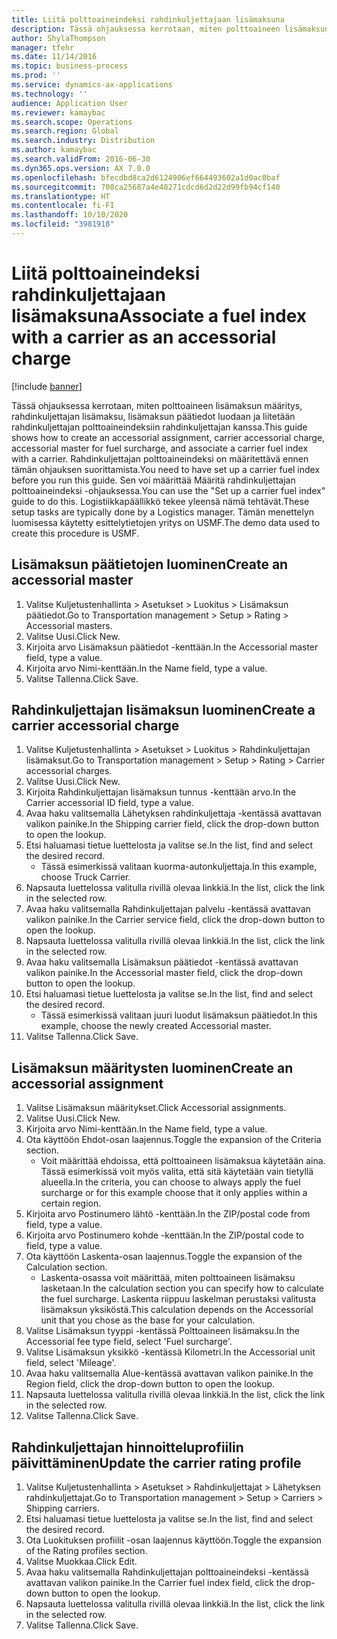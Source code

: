 ```yaml
---
title: Liitä polttoaineindeksi rahdinkuljettajaan lisämaksuna
description: Tässä ohjauksessa kerrotaan, miten polttoaineen lisämaksun määritys, rahdinkuljettajan lisämaksu, lisämaksun päätiedot luodaan ja liitetään rahdinkuljettajan polttoaineindeksiin rahdinkuljettajan kanssa.
author: ShylaThompson
manager: tfehr
ms.date: 11/14/2016
ms.topic: business-process
ms.prod: ''
ms.service: dynamics-ax-applications
ms.technology: ''
audience: Application User
ms.reviewer: kamaybac
ms.search.scope: Operations
ms.search.region: Global
ms.search.industry: Distribution
ms.author: kamaybac
ms.search.validFrom: 2016-06-30
ms.dyn365.ops.version: AX 7.0.0
ms.openlocfilehash: bfecdbd8ca2d6124906ef664493602a1d0ac0baf
ms.sourcegitcommit: 708ca25687a4e48271cdcd6d2d22d99fb94cf140
ms.translationtype: HT
ms.contentlocale: fi-FI
ms.lasthandoff: 10/10/2020
ms.locfileid: "3981918"
---
```

# <a name="associate-a-fuel-index-with-a-carrier-as-an-accessorial-charge"></a><span data-ttu-id="1d94a-103">Liitä polttoaineindeksi rahdinkuljettajaan lisämaksuna</span><span class="sxs-lookup"><span data-stu-id="1d94a-103">Associate a fuel index with a carrier as an accessorial charge</span></span>

[!include [banner](../../includes/banner.md)]

<span data-ttu-id="1d94a-104">Tässä ohjauksessa kerrotaan, miten polttoaineen lisämaksun määritys, rahdinkuljettajan lisämaksu, lisämaksun päätiedot luodaan ja liitetään rahdinkuljettajan polttoaineindeksiin rahdinkuljettajan kanssa.</span><span class="sxs-lookup"><span data-stu-id="1d94a-104">This guide shows how to create an accessorial assignment, carrier accessorial charge, accessorial master for fuel surcharge, and associate a carrier fuel index with a carrier.</span></span> <span data-ttu-id="1d94a-105">Rahdinkuljettajan polttoaineindeksi on määritettävä ennen tämän ohjauksen suorittamista.</span><span class="sxs-lookup"><span data-stu-id="1d94a-105">You need to have set up a carrier fuel index before you run this guide.</span></span> <span data-ttu-id="1d94a-106">Sen voi määrittää Määritä rahdinkuljettajan polttoaineindeksi -ohjauksessa.</span><span class="sxs-lookup"><span data-stu-id="1d94a-106">You can use the "Set up a carrier fuel index" guide to do this.</span></span> <span data-ttu-id="1d94a-107">Logistiikkapäällikkö tekee yleensä nämä tehtävät.</span><span class="sxs-lookup"><span data-stu-id="1d94a-107">These setup tasks are typically done by a Logistics manager.</span></span> <span data-ttu-id="1d94a-108">Tämän menettelyn luomisessa käytetty esittelytietojen yritys on USMF.</span><span class="sxs-lookup"><span data-stu-id="1d94a-108">The demo data used to create this procedure is USMF.</span></span>


## <a name="create-an-accessorial-master"></a><span data-ttu-id="1d94a-109">Lisämaksun päätietojen luominen</span><span class="sxs-lookup"><span data-stu-id="1d94a-109">Create an accessorial master</span></span>
1. <span data-ttu-id="1d94a-110">Valitse Kuljetustenhallinta > Asetukset > Luokitus > Lisämaksun päätiedot.</span><span class="sxs-lookup"><span data-stu-id="1d94a-110">Go to Transportation management > Setup > Rating > Accessorial masters.</span></span>
2. <span data-ttu-id="1d94a-111">Valitse Uusi.</span><span class="sxs-lookup"><span data-stu-id="1d94a-111">Click New.</span></span>
3. <span data-ttu-id="1d94a-112">Kirjoita arvo Lisämaksun päätiedot -kenttään.</span><span class="sxs-lookup"><span data-stu-id="1d94a-112">In the Accessorial master field, type a value.</span></span>
4. <span data-ttu-id="1d94a-113">Kirjoita arvo Nimi-kenttään.</span><span class="sxs-lookup"><span data-stu-id="1d94a-113">In the Name field, type a value.</span></span>
5. <span data-ttu-id="1d94a-114">Valitse Tallenna.</span><span class="sxs-lookup"><span data-stu-id="1d94a-114">Click Save.</span></span>

## <a name="create-a-carrier-accessorial-charge"></a><span data-ttu-id="1d94a-115">Rahdinkuljettajan lisämaksun luominen</span><span class="sxs-lookup"><span data-stu-id="1d94a-115">Create a carrier accessorial charge</span></span>
1. <span data-ttu-id="1d94a-116">Valitse Kuljetustenhallinta > Asetukset > Luokitus > Rahdinkuljettajan lisämaksut.</span><span class="sxs-lookup"><span data-stu-id="1d94a-116">Go to Transportation management > Setup > Rating > Carrier accessorial charges.</span></span>
2. <span data-ttu-id="1d94a-117">Valitse Uusi.</span><span class="sxs-lookup"><span data-stu-id="1d94a-117">Click New.</span></span>
3. <span data-ttu-id="1d94a-118">Kirjoita Rahdinkuljettajan lisämaksun tunnus -kenttään arvo.</span><span class="sxs-lookup"><span data-stu-id="1d94a-118">In the Carrier accessorial ID field, type a value.</span></span>
4. <span data-ttu-id="1d94a-119">Avaa haku valitsemalla Lähetyksen rahdinkuljettaja -kentässä avattavan valikon painike.</span><span class="sxs-lookup"><span data-stu-id="1d94a-119">In the Shipping carrier field, click the drop-down button to open the lookup.</span></span>
5. <span data-ttu-id="1d94a-120">Etsi haluamasi tietue luettelosta ja valitse se.</span><span class="sxs-lookup"><span data-stu-id="1d94a-120">In the list, find and select the desired record.</span></span>
    * <span data-ttu-id="1d94a-121">Tässä esimerkissä valitaan kuorma-autonkuljettaja.</span><span class="sxs-lookup"><span data-stu-id="1d94a-121">In this example, choose Truck Carrier.</span></span>  
6. <span data-ttu-id="1d94a-122">Napsauta luettelossa valitulla rivillä olevaa linkkiä.</span><span class="sxs-lookup"><span data-stu-id="1d94a-122">In the list, click the link in the selected row.</span></span>
7. <span data-ttu-id="1d94a-123">Avaa haku valitsemalla Rahdinkuljettajan palvelu -kentässä avattavan valikon painike.</span><span class="sxs-lookup"><span data-stu-id="1d94a-123">In the Carrier service field, click the drop-down button to open the lookup.</span></span>
8. <span data-ttu-id="1d94a-124">Napsauta luettelossa valitulla rivillä olevaa linkkiä.</span><span class="sxs-lookup"><span data-stu-id="1d94a-124">In the list, click the link in the selected row.</span></span>
9. <span data-ttu-id="1d94a-125">Avaa haku valitsemalla Lisämaksun päätiedot -kentässä avattavan valikon painike.</span><span class="sxs-lookup"><span data-stu-id="1d94a-125">In the Accessorial master field, click the drop-down button to open the lookup.</span></span>
10. <span data-ttu-id="1d94a-126">Etsi haluamasi tietue luettelosta ja valitse se.</span><span class="sxs-lookup"><span data-stu-id="1d94a-126">In the list, find and select the desired record.</span></span>
    * <span data-ttu-id="1d94a-127">Tässä esimerkissä valitaan juuri luodut lisämaksun päätiedot.</span><span class="sxs-lookup"><span data-stu-id="1d94a-127">In this example, choose the newly created Accessorial master.</span></span>  
11. <span data-ttu-id="1d94a-128">Valitse Tallenna.</span><span class="sxs-lookup"><span data-stu-id="1d94a-128">Click Save.</span></span>

## <a name="create-an-accessorial-assignment"></a><span data-ttu-id="1d94a-129">Lisämaksun määritysten luominen</span><span class="sxs-lookup"><span data-stu-id="1d94a-129">Create an accessorial assignment</span></span>
1. <span data-ttu-id="1d94a-130">Valitse Lisämaksun määritykset.</span><span class="sxs-lookup"><span data-stu-id="1d94a-130">Click Accessorial assignments.</span></span>
2. <span data-ttu-id="1d94a-131">Valitse Uusi.</span><span class="sxs-lookup"><span data-stu-id="1d94a-131">Click New.</span></span>
3. <span data-ttu-id="1d94a-132">Kirjoita arvo Nimi-kenttään.</span><span class="sxs-lookup"><span data-stu-id="1d94a-132">In the Name field, type a value.</span></span>
4. <span data-ttu-id="1d94a-133">Ota käyttöön Ehdot-osan laajennus.</span><span class="sxs-lookup"><span data-stu-id="1d94a-133">Toggle the expansion of the Criteria section.</span></span>
    * <span data-ttu-id="1d94a-134">Voit määrittää ehdoissa, että polttoaineen lisämaksua käytetään aina. Tässä esimerkissä voit myös valita, että sitä käytetään vain tietyllä alueella.</span><span class="sxs-lookup"><span data-stu-id="1d94a-134">In the criteria, you can choose to always apply the fuel surcharge or for this example choose that it only applies within a certain region.</span></span>  
5. <span data-ttu-id="1d94a-135">Kirjoita arvo Postinumero lähtö -kenttään.</span><span class="sxs-lookup"><span data-stu-id="1d94a-135">In the ZIP/postal code from field, type a value.</span></span>
6. <span data-ttu-id="1d94a-136">Kirjoita arvo Postinumero kohde -kenttään.</span><span class="sxs-lookup"><span data-stu-id="1d94a-136">In the ZIP/postal code to field, type a value.</span></span>
7. <span data-ttu-id="1d94a-137">Ota käyttöön Laskenta-osan laajennus.</span><span class="sxs-lookup"><span data-stu-id="1d94a-137">Toggle the expansion of the Calculation section.</span></span>
    * <span data-ttu-id="1d94a-138">Laskenta-osassa voit määrittää, miten polttoaineen lisämaksu lasketaan.</span><span class="sxs-lookup"><span data-stu-id="1d94a-138">In the calculation section you can specify how to calculate the fuel surcharge.</span></span> <span data-ttu-id="1d94a-139">Laskenta riippuu laskelman perustaksi valitusta lisämaksun yksiköstä.</span><span class="sxs-lookup"><span data-stu-id="1d94a-139">This calculation depends on the Accessorial unit that you chose as the base for your calculation.</span></span>  
8. <span data-ttu-id="1d94a-140">Valitse Lisämaksun tyyppi -kentässä Polttoaineen lisämaksu.</span><span class="sxs-lookup"><span data-stu-id="1d94a-140">In the Accessorial fee type field, select 'Fuel surcharge'.</span></span>
9. <span data-ttu-id="1d94a-141">Valitse Lisämaksun yksikkö -kentässä Kilometri.</span><span class="sxs-lookup"><span data-stu-id="1d94a-141">In the Accessorial unit field, select 'Mileage'.</span></span>
10. <span data-ttu-id="1d94a-142">Avaa haku valitsemalla Alue-kentässä avattavan valikon painike.</span><span class="sxs-lookup"><span data-stu-id="1d94a-142">In the Region field, click the drop-down button to open the lookup.</span></span>
11. <span data-ttu-id="1d94a-143">Napsauta luettelossa valitulla rivillä olevaa linkkiä.</span><span class="sxs-lookup"><span data-stu-id="1d94a-143">In the list, click the link in the selected row.</span></span>
12. <span data-ttu-id="1d94a-144">Valitse Tallenna.</span><span class="sxs-lookup"><span data-stu-id="1d94a-144">Click Save.</span></span>

## <a name="update-the-carrier-rating-profile"></a><span data-ttu-id="1d94a-145">Rahdinkuljettajan hinnoitteluprofiilin päivittäminen</span><span class="sxs-lookup"><span data-stu-id="1d94a-145">Update the carrier rating profile</span></span>
1. <span data-ttu-id="1d94a-146">Valitse Kuljetustenhallinta > Asetukset > Rahdinkuljettajat > Lähetyksen rahdinkuljettajat.</span><span class="sxs-lookup"><span data-stu-id="1d94a-146">Go to Transportation management > Setup > Carriers > Shipping carriers.</span></span>
2. <span data-ttu-id="1d94a-147">Etsi haluamasi tietue luettelosta ja valitse se.</span><span class="sxs-lookup"><span data-stu-id="1d94a-147">In the list, find and select the desired record.</span></span>
3. <span data-ttu-id="1d94a-148">Ota Luokituksen profiilit -osan laajennus käyttöön.</span><span class="sxs-lookup"><span data-stu-id="1d94a-148">Toggle the expansion of the Rating profiles section.</span></span>
4. <span data-ttu-id="1d94a-149">Valitse Muokkaa.</span><span class="sxs-lookup"><span data-stu-id="1d94a-149">Click Edit.</span></span>
5. <span data-ttu-id="1d94a-150">Avaa haku valitsemalla Rahdinkuljettajan polttoaineindeksi -kentässä avattavan valikon painike.</span><span class="sxs-lookup"><span data-stu-id="1d94a-150">In the Carrier fuel index field, click the drop-down button to open the lookup.</span></span>
6. <span data-ttu-id="1d94a-151">Napsauta luettelossa valitulla rivillä olevaa linkkiä.</span><span class="sxs-lookup"><span data-stu-id="1d94a-151">In the list, click the link in the selected row.</span></span>
7. <span data-ttu-id="1d94a-152">Valitse Tallenna.</span><span class="sxs-lookup"><span data-stu-id="1d94a-152">Click Save.</span></span>

